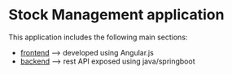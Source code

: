 # Stock Management application

This application includes the following main sections:  
* [frontend](frontend/stock/README.md) --> developed using Angular.js
* [backend](stocks-management-services/README.md) --> rest API exposed using java/springboot
